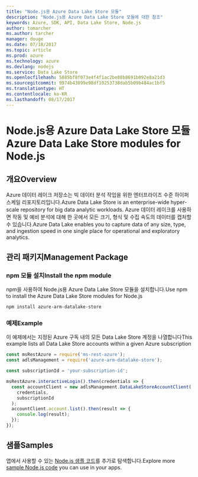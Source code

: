 ```yaml
---
title: "Node.js용 Azure Data Lake Store 모듈"
description: "Node.js용 Azure Data Lake Store 모듈에 대한 참조"
keywords: Azure, SDK, API, Data Lake Store, Node.js
author: tomarcher
ms.author: tarcher
manager: douge
ms.date: 07/18/2017
ms.topic: article
ms.prod: azure
ms.technology: azure
ms.devlang: nodejs
ms.service: Data Lake Store
ms.openlocfilehash: 5885bf8f073e4f4f1ac2be88b8691b092e8a21d3
ms.sourcegitcommit: 9974b43899e98df10253738dab5b09b484ac1bf5
ms.translationtype: HT
ms.contentlocale: ko-KR
ms.lasthandoff: 08/17/2017
---
```

# <a name="azure-data-lake-store-modules-for-nodejs"></a><span data-ttu-id="aa9cf-104">Node.js용 Azure Data Lake Store 모듈</span><span class="sxs-lookup"><span data-stu-id="aa9cf-104">Azure Data Lake Store modules for Node.js</span></span>

## <a name="overview"></a><span data-ttu-id="aa9cf-105">개요</span><span class="sxs-lookup"><span data-stu-id="aa9cf-105">Overview</span></span>
<span data-ttu-id="aa9cf-106">Azure 데이터 레이크 저장소는 빅 데이터 분석 작업을 위한 엔터프라이즈 수준 하이퍼 스케일 리포지토리입니다.</span><span class="sxs-lookup"><span data-stu-id="aa9cf-106">Azure Data Lake Store is an enterprise-wide hyper-scale repository for big data analytic workloads.</span></span> <span data-ttu-id="aa9cf-107">Azure 데이터 레이크를 사용하면 작동 및 예비 분석에 대해 한 곳에서 모든 크기, 형식 및 수집 속도의 데이터를 캡처할 수 있습니다.</span><span class="sxs-lookup"><span data-stu-id="aa9cf-107">Azure Data Lake enables you to capture data of any size, type, and ingestion speed in one single place for operational and exploratory analytics.</span></span>

## <a name="management-package"></a><span data-ttu-id="aa9cf-108">관리 패키지</span><span class="sxs-lookup"><span data-stu-id="aa9cf-108">Management Package</span></span>

### <a name="install-the-npm-module"></a><span data-ttu-id="aa9cf-109">npm 모듈 설치</span><span class="sxs-lookup"><span data-stu-id="aa9cf-109">Install the npm module</span></span>

<span data-ttu-id="aa9cf-110">npm을 사용하여 Node.js용 Azure Data Lake Store 모듈을 설치합니다.</span><span class="sxs-lookup"><span data-stu-id="aa9cf-110">Use npm to install the Azure Data Lake Store modules for Node.js</span></span>

```bash
npm install azure-arm-datalake-store
```

### <a name="example"></a><span data-ttu-id="aa9cf-111">예제</span><span class="sxs-lookup"><span data-stu-id="aa9cf-111">Example</span></span>

<span data-ttu-id="aa9cf-112">이 예제에서는 지정된 Azure 구독 내의 모든 Data Lake Store 계정을 나열합니다</span><span class="sxs-lookup"><span data-stu-id="aa9cf-112">This example lists all Data Lake Store accounts within a given Azure subscription</span></span>

```javascript
const msRestAzure = require('ms-rest-azure');
const adlsManagement = require('azure-arm-datalake-store');

const subscriptionId = 'your-subscription-id';

msRestAzure.interactiveLogin().then(credentials => {
  const accountClient = new adlsManagement.DataLakeStoreAccountClient(
    credentials,
    subscriptionId
  );
  accountClient.account.list().then(result => {
    console.log(result);
  });
});
```

## <a name="samples"></a><span data-ttu-id="aa9cf-113">샘플</span><span class="sxs-lookup"><span data-stu-id="aa9cf-113">Samples</span></span>

<span data-ttu-id="aa9cf-114">앱에서 사용할 수 있는 [Node.js 샘플 코드](https://azure.microsoft.com/resources/samples/?platform=nodejs)를 추가로 탐색합니다.</span><span class="sxs-lookup"><span data-stu-id="aa9cf-114">Explore more [sample Node.js code](https://azure.microsoft.com/resources/samples/?platform=nodejs) you can use in your apps.</span></span>
